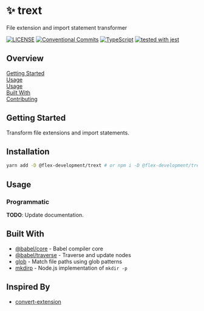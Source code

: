 # :sparkles: trext

File extension and import statement transformer

[![LICENSE](https://img.shields.io/github/license/flex-development/loadenv.svg)](LICENSE)
[![Conventional Commits](https://img.shields.io/badge/Conventional%20Commits-1.0.0-yellow.svg)](https://conventionalcommits.org)
[![TypeScript](https://badgen.net/badge/-/typescript?icon=typescript&label)](https://www.typescriptlang.org)
[![tested with jest](https://img.shields.io/badge/tested_with-jest-99424f.svg)](https://github.com/facebook/jest)

## Overview

[Getting Started](#getting-started)  
[Usage](#usage)  
[Usage](#usage)  
[Built With](#built-with)  
[Contributing](CONTRIBUTING.md)

## Getting Started

Transform file extensions and import statements.

## Installation

```zsh
yarn add -D @flex-development/trext # or npm i -D @flex-development/trext
```

## Usage

### Programmatic

**TODO**: Update documentation.

## Built With

- [@babel/core][1] - Babel compiler core
- [@babel/traverse][2] - Traverse and update nodes
- [glob][3] - Match file paths using glob patterns
- [mkdirp][4] - Node.js implementation of `mkdir -p`

## Inspired By

- [convert-extension][5]

[1]: https://github.com/babel/babel/tree/main/packages/babel-core
[2]: https://github.com/babel/babel/tree/main/packages/babel-traverse
[3]: https://github.com/isaacs/node-glob
[4]: https://github.com/isaacs/node-mkdirp
[5]: https://github.com/peterjwest/convert-extension
